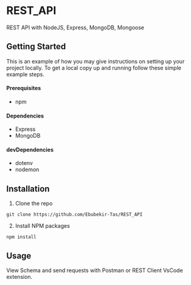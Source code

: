 # REST_API
REST API with NodeJS, Express, MongoDB, Mongoose

## Getting Started

This is an example of how you may give instructions on setting up your project locally. To get a local copy up and running follow these simple example steps.

#### Prerequisites

 * npm
 
#### Dependencies
 
 * Express
 * MongoDB
 
#### devDependencies

  * dotenv
  * nodemon
  
 ## Installation
 
 1. Clone the repo

 `git clone https://github.com/Ebubekir-Tas/REST_API`
 
 2. Install NPM packages
 
 `npm install`
 
 ## Usage
 
 View Schema and send requests with Postman or REST Client VsCode extension.
